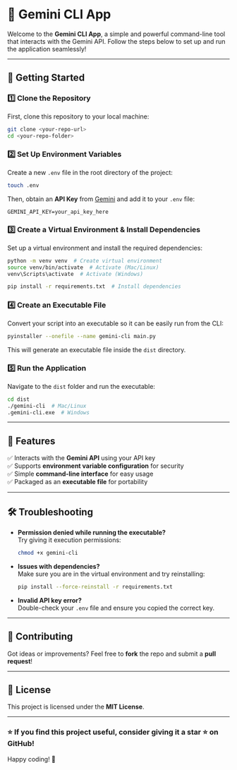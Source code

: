 # 🌟 Gemini CLI App

Welcome to the **Gemini CLI App**, a simple and powerful command-line tool that interacts with the Gemini API. Follow the steps below to set up and run the application seamlessly!

---

## 🚀 Getting Started

### 1️⃣ Clone the Repository
First, clone this repository to your local machine:

```bash
git clone <your-repo-url>
cd <your-repo-folder>
```

### 2️⃣ Set Up Environment Variables
Create a new `.env` file in the root directory of the project:

```bash
touch .env
```

Then, obtain an **API Key** from [Gemini](https://gemini.google.com) and add it to your `.env` file:

```
GEMINI_API_KEY=your_api_key_here
```

### 3️⃣ Create a Virtual Environment & Install Dependencies
Set up a virtual environment and install the required dependencies:

```bash
python -m venv venv  # Create virtual environment
source venv/bin/activate  # Activate (Mac/Linux)
venv\Scripts\activate  # Activate (Windows)

pip install -r requirements.txt  # Install dependencies
```

### 4️⃣ Create an Executable File
Convert your script into an executable so it can be easily run from the CLI:

```bash
pyinstaller --onefile --name gemini-cli main.py
```

This will generate an executable file inside the `dist` directory.

### 5️⃣ Run the Application
Navigate to the `dist` folder and run the executable:

```bash
cd dist
./gemini-cli  # Mac/Linux
.gemini-cli.exe  # Windows
```

---

## 🎯 Features
✅ Interacts with the **Gemini API** using your API key  
✅ Supports **environment variable configuration** for security  
✅ Simple **command-line interface** for easy usage  
✅ Packaged as an **executable file** for portability  

---

## 🛠 Troubleshooting

- **Permission denied while running the executable?**  
  Try giving it execution permissions:
  ```bash
  chmod +x gemini-cli
  ```

- **Issues with dependencies?**  
  Make sure you are in the virtual environment and try reinstalling:
  ```bash
  pip install --force-reinstall -r requirements.txt
  ```

- **Invalid API key error?**  
  Double-check your `.env` file and ensure you copied the correct key.

---

## 🤝 Contributing
Got ideas or improvements? Feel free to **fork** the repo and submit a **pull request**!

---

## 📜 License
This project is licensed under the **MIT License**.

---

### ⭐ If you find this project useful, consider giving it a star ⭐ on GitHub!

Happy coding! 🚀

